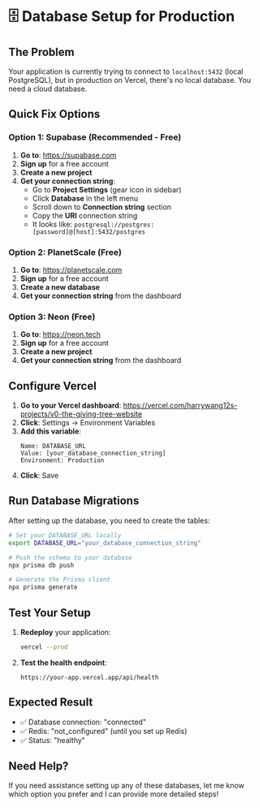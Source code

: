 # 🗄️ Database Setup for Production

## The Problem
Your application is currently trying to connect to `localhost:5432` (local PostgreSQL), but in production on Vercel, there's no local database. You need a cloud database.

## Quick Fix Options

### Option 1: Supabase (Recommended - Free)
1. **Go to**: https://supabase.com
2. **Sign up** for a free account
3. **Create a new project**
4. **Get your connection string**:
   - Go to **Project Settings** (gear icon in sidebar)
   - Click **Database** in the left menu
   - Scroll down to **Connection string** section
   - Copy the **URI** connection string
   - It looks like: `postgresql://postgres:[password]@[host]:5432/postgres`

### Option 2: PlanetScale (Free)
1. **Go to**: https://planetscale.com
2. **Sign up** for a free account
3. **Create a new database**
4. **Get your connection string** from the dashboard

### Option 3: Neon (Free)
1. **Go to**: https://neon.tech
2. **Sign up** for a free account
3. **Create a new project**
4. **Get your connection string** from the dashboard

## Configure Vercel

1. **Go to your Vercel dashboard**: https://vercel.com/harrywang12s-projects/v0-the-giving-tree-website
2. **Click**: Settings → Environment Variables
3. **Add this variable**:
   ```
   Name: DATABASE_URL
   Value: [your_database_connection_string]
   Environment: Production
   ```
4. **Click**: Save

## Run Database Migrations

After setting up the database, you need to create the tables:

```bash
# Set your DATABASE_URL locally
export DATABASE_URL="your_database_connection_string"

# Push the schema to your database
npx prisma db push

# Generate the Prisma client
npx prisma generate
```

## Test Your Setup

1. **Redeploy** your application:
   ```bash
   vercel --prod
   ```

2. **Test the health endpoint**:
   ```
   https://your-app.vercel.app/api/health
   ```

## Expected Result
- ✅ Database connection: "connected"
- ✅ Redis: "not_configured" (until you set up Redis)
- ✅ Status: "healthy"

## Need Help?
If you need assistance setting up any of these databases, let me know which option you prefer and I can provide more detailed steps!
